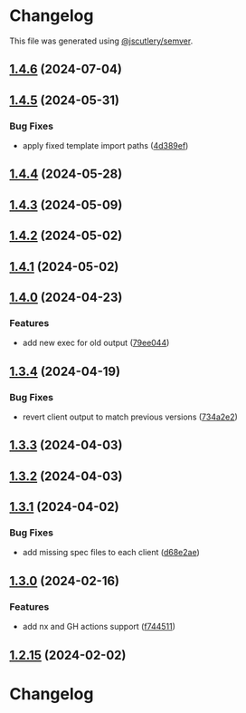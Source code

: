 # Changelog

This file was generated using [@jscutlery/semver](https://github.com/jscutlery/semver).

## [1.4.6](https://github.com/RedHatInsights/javascript-clients/compare/@redhat-cloud-services/insights-client-1.4.5...@redhat-cloud-services/insights-client-1.4.6) (2024-07-04)

## [1.4.5](https://github.com/RedHatInsights/javascript-clients/compare/@redhat-cloud-services/insights-client-1.4.4...@redhat-cloud-services/insights-client-1.4.5) (2024-05-31)


### Bug Fixes

* apply fixed template import paths ([4d389ef](https://github.com/RedHatInsights/javascript-clients/commit/4d389ef15abf07a4ac24e6ff6656e39cb9789889))

## [1.4.4](https://github.com/RedHatInsights/javascript-clients/compare/@redhat-cloud-services/insights-client-1.4.3...@redhat-cloud-services/insights-client-1.4.4) (2024-05-28)

## [1.4.3](https://github.com/RedHatInsights/javascript-clients/compare/@redhat-cloud-services/insights-client-1.4.2...@redhat-cloud-services/insights-client-1.4.3) (2024-05-09)

## [1.4.2](https://github.com/RedHatInsights/javascript-clients/compare/@redhat-cloud-services/insights-client-1.4.1...@redhat-cloud-services/insights-client-1.4.2) (2024-05-02)

## [1.4.1](https://github.com/RedHatInsights/javascript-clients/compare/@redhat-cloud-services/insights-client-1.4.0...@redhat-cloud-services/insights-client-1.4.1) (2024-05-02)

## [1.4.0](https://github.com/RedHatInsights/javascript-clients/compare/@redhat-cloud-services/insights-client-1.3.4...@redhat-cloud-services/insights-client-1.4.0) (2024-04-23)


### Features

* add new exec for old output ([79ee044](https://github.com/RedHatInsights/javascript-clients/commit/79ee044c77d216c71a5040405017a0a1d422cf90))

## [1.3.4](https://github.com/RedHatInsights/javascript-clients/compare/@redhat-cloud-services/insights-client-1.3.3...@redhat-cloud-services/insights-client-1.3.4) (2024-04-19)


### Bug Fixes

* revert client output to match previous versions ([734a2e2](https://github.com/RedHatInsights/javascript-clients/commit/734a2e22d1464892ca1fb3114b366435c90d1110))

## [1.3.3](https://github.com/RedHatInsights/javascript-clients/compare/@redhat-cloud-services/insights-client-1.3.2...@redhat-cloud-services/insights-client-1.3.3) (2024-04-03)

## [1.3.2](https://github.com/Hyperkid123/javascript-clients/compare/@redhat-cloud-services/insights-client-1.3.1...@redhat-cloud-services/insights-client-1.3.2) (2024-04-03)

## [1.3.1](https://github.com/RedHatInsights/javascript-clients/compare/@redhat-cloud-services/insights-client-1.3.0...@redhat-cloud-services/insights-client-1.3.1) (2024-04-02)


### Bug Fixes

* add missing spec files to each client ([d68e2ae](https://github.com/RedHatInsights/javascript-clients/commit/d68e2ae5d7d21f03cb60181c19ea12f18e9989b6))

## [1.3.0](https://github.com/RedHatInsights/javascript-clients/compare/@redhat-cloud-services/insights-client-1.2.14...@redhat-cloud-services/insights-client-1.3.0) (2024-02-16)


### Features

* add nx and GH actions support ([f744511](https://github.com/RedHatInsights/javascript-clients/commit/f744511308bf530dd53724792939e133c8d7cf22))

## [1.2.15](https://github.com/RedHatInsights/javascript-clients/compare/@redhat-cloud-services/insights-client-1.2.14...@redhat-cloud-services/insights-client-1.2.15) (2024-02-02)

# Changelog